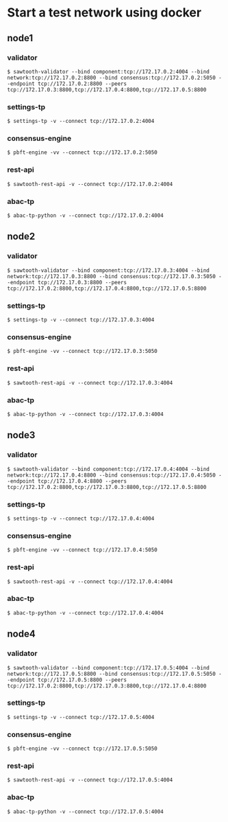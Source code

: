 # Start a test network using docker
## node1
### validator
```
$ sawtooth-validator --bind component:tcp://172.17.0.2:4004 --bind network:tcp://172.17.0.2:8800 --bind consensus:tcp://172.17.0.2:5050 --endpoint tcp://172.17.0.2:8800 --peers tcp://172.17.0.3:8800,tcp://172.17.0.4:8800,tcp://172.17.0.5:8800
```
### settings-tp
```
$ settings-tp -v --connect tcp://172.17.0.2:4004
```
### consensus-engine
```
$ pbft-engine -vv --connect tcp://172.17.0.2:5050
```
### rest-api
```
$ sawtooth-rest-api -v --connect tcp://172.17.0.2:4004
```
### abac-tp
```
$ abac-tp-python -v --connect tcp://172.17.0.2:4004
```
## node2
### validator
```
$ sawtooth-validator --bind component:tcp://172.17.0.3:4004 --bind network:tcp://172.17.0.3:8800 --bind consensus:tcp://172.17.0.3:5050 --endpoint tcp://172.17.0.3:8800 --peers tcp://172.17.0.2:8800,tcp://172.17.0.4:8800,tcp://172.17.0.5:8800
```
### settings-tp
```
$ settings-tp -v --connect tcp://172.17.0.3:4004
```
### consensus-engine
```
$ pbft-engine -vv --connect tcp://172.17.0.3:5050
```
### rest-api
```
$ sawtooth-rest-api -v --connect tcp://172.17.0.3:4004
```
### abac-tp
```
$ abac-tp-python -v --connect tcp://172.17.0.3:4004
```
## node3
### validator
```
$ sawtooth-validator --bind component:tcp://172.17.0.4:4004 --bind network:tcp://172.17.0.4:8800 --bind consensus:tcp://172.17.0.4:5050 --endpoint tcp://172.17.0.4:8800 --peers tcp://172.17.0.2:8800,tcp://172.17.0.3:8800,tcp://172.17.0.5:8800
```
### settings-tp
```
$ settings-tp -v --connect tcp://172.17.0.4:4004
```
### consensus-engine
```
$ pbft-engine -vv --connect tcp://172.17.0.4:5050
```
### rest-api
```
$ sawtooth-rest-api -v --connect tcp://172.17.0.4:4004
```
### abac-tp
```
$ abac-tp-python -v --connect tcp://172.17.0.4:4004
```
## node4
### validator
```
$ sawtooth-validator --bind component:tcp://172.17.0.5:4004 --bind network:tcp://172.17.0.5:8800 --bind consensus:tcp://172.17.0.5:5050 --endpoint tcp://172.17.0.5:8800 --peers tcp://172.17.0.2:8800,tcp://172.17.0.3:8800,tcp://172.17.0.4:8800
```
### settings-tp
```
$ settings-tp -v --connect tcp://172.17.0.5:4004
```
### consensus-engine
```
$ pbft-engine -vv --connect tcp://172.17.0.5:5050
```
### rest-api
```
$ sawtooth-rest-api -v --connect tcp://172.17.0.5:4004
```
### abac-tp
```
$ abac-tp-python -v --connect tcp://172.17.0.5:4004
```

